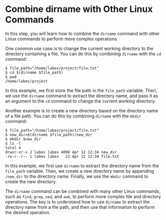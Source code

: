 # Combine dirname with Other Linux Commands

In this step, you will learn how to combine the `dirname` command with other Linux commands to perform more complex operations.

One common use case is to change the current working directory to the directory containing a file. You can do this by combining `dirname` with the `cd` command:

```
$ file_path="/home/labex/project/file.txt"
$ cd $(dirname $file_path)
$ pwd
/home/labex/project
```

In this example, we first store the file path in the `file_path` variable. Then, we use the `dirname` command to extract the directory name, and pass it as an argument to the `cd` command to change the current working directory.

Another example is to create a new directory based on the directory name of a file path. You can do this by combining `dirname` with the `mkdir` command:

```
$ file_path="/home/labex/project/file.txt"
$ new_dir=$(dirname $file_path)/new_dir
$ mkdir $new_dir
$ ls -l
total 4
drwxr-xr-x 2 labex labex 4096 Apr 12 12:34 new_dir
-rw-r--r-- 1 labex labex   22 Apr 12 12:34 file.txt
```

In this example, we first use `dirname` to extract the directory name from the `file_path` variable. Then, we create a new directory name by appending `/new_dir` to the directory name. Finally, we use the `mkdir` command to create the new directory.

The `dirname` command can be combined with many other Linux commands, such as `find`, `grep`, `sed`, and `awk`, to perform more complex file and directory operations. The key is to understand how to use `dirname` to extract the directory name from a file path, and then use that information to perform the desired operation.
